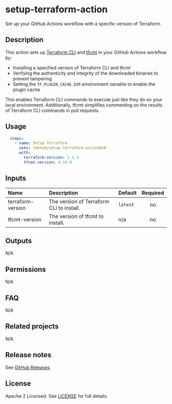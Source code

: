 # setup-terraform-action

Set up your GitHub Actions workflow with a specific version of Terraform.

<!-- actdocs start -->

## Description

This action sets up [Terraform CLI](https://www.terraform.io/) and
[tfcmt](https://github.com/suzuki-shunsuke/tfcmt) in your GitHub Actions workflow by:

- Installing a specified version of Terraform CLI and tfcmt
- Verifying the authenticity and integrity of the downloaded binaries to prevent tampering
- Setting the `TF_PLUGIN_CACHE_DIR` environment variable to enable the plugin cache

This enables Terraform CLI commands to execute just like they do on your local environment.
Additionally, tfcmt simplifies commenting on the results of Terraform CLI commands in pull requests.

## Usage

```yaml
  steps:
    - name: Setup Terraform
      uses: tmknom/setup-terraform-action@v0
      with:
        terraform-version: 1.2.3
        tfcmt-version: 4.14.0
```

## Inputs

| Name | Description | Default | Required |
| :--- | :---------- | :------ | :------: |
| terraform-version | The version of Terraform CLI to install. | `latest` | no |
| tfcmt-version | The version of tfcmt to install. | n/a | no |

## Outputs

N/A

<!-- actdocs end -->

## Permissions

N/A

## FAQ

N/A

## Related projects

N/A

## Release notes

See [GitHub Releases][releases].

## License

Apache 2 Licensed. See [LICENSE](LICENSE) for full details.

[releases]: https://github.com/tmknom/setup-terraform-action/releases
